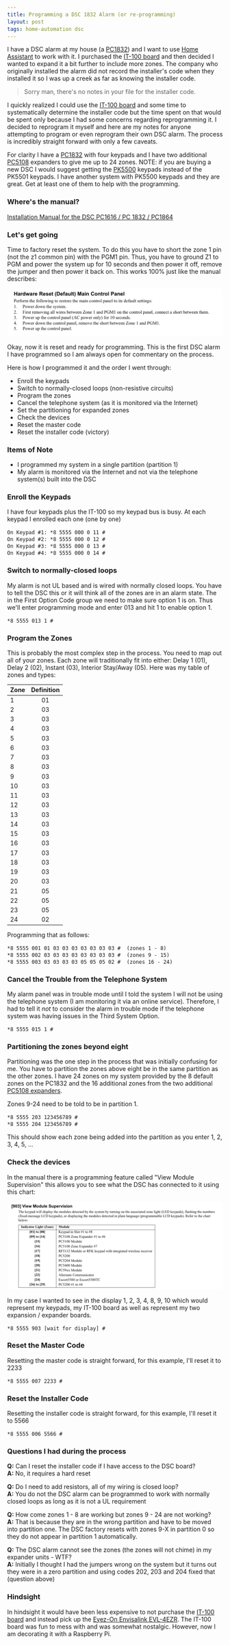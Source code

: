 ```yaml
---
title: Programming a DSC 1832 Alarm (or re-programming)
layout: post
tags: home-automation dsc
---
```


I have a DSC alarm at my house (a [PC1832](https://amzn.to/2XlajBG)) and I want to use [Home Assistant](https://www.home-assistant.io/) to work with it.  I purchased the [IT-100 board](https://amzn.to/2BPi9KB) and then decided I wanted to expand it a bit further to include more zones.  The company who originally installed the alarm did not record the installer's code when they installed it so I was up a creek as far as knowing the installer code.

> Sorry man, there's no notes in your file for the installer code.

I quickly realized I could use the [IT-100 board](https://amzn.to/2BPi9KB) and some time to systematically determine the installer code but the time spent on that would be spent only because I had some concerns regarding reprogramming it.  I decided to reprogram it myself and here are my notes for anyone attempting to program or even reprogram their own DSC alarm.  The process is incredibly straight forward with only a few caveats.

For clarity I have a [PC1832](https://amzn.to/2XlajBG) with four  keypads and I have two additional [PC5108](https://amzn.to/2Eqv9s3) expanders to give me up to 24 zones.  NOTE: if you are buying a new DSC I would suggest getting the [PK5500](https://amzn.to/2XmiDAY) keypads instead of the PK5501 keypads.  I have another system with PK5500 keypads and they are great.  Get at least one of them to help with the programming.

### Where's the manual?

[Installation Manual for the DSC PC1616 / PC 1832 / PC1864](/public/documents/PC1616-1832-1864_Installation_Manual_ENG_29008247R004.pdf)

### Let's get going

Time to factory reset the system.  To do this you have to short the zone 1 pin (not the z1 common pin) with the PGM1 pin.  Thus, you have to ground Z1 to PGM and power the system up for 10 seconds and then power it off, remove the jumper and then power it back on.  This works 100% just like the manual describes:

<img src="/public/images/dsc-factory-reset.png" class="shadow" />

Okay, now it is reset and ready for programming.  This is the first DSC alarm I have programmed so I am always open for commentary on the process.

Here is how I programmed it and the order I went through:

+ Enroll the keypads
+ Switch to normally-closed loops (non-resistive circuits)
+ Program the zones
+ Cancel the telephone system (as it is monitored via the Internet)
+ Set the partitioning for expanded zones
+ Check the devices
+ Reset the master code
+ Reset the installer code (victory)

### Items of Note
+ I programmed my system in a single partition (partition 1)
+ My alarm is monitored via the Internet and not via the telephone system(s) built into the DSC

### Enroll the Keypads
I have four keypads plus the IT-100 so my keypad bus is busy.  At each keypad I enrolled each one (one by one)
```
On Keypad #1: *8 5555 000 0 11 #
On Keypad #2: *8 5555 000 0 12 #
On Keypad #3: *8 5555 000 0 13 #
On Keypad #4: *8 5555 000 0 14 #
```

### Switch to normally-closed loops
My alarm is not UL based and is wired with normally closed loops.  You have to tell the DSC this or it will think all of the zones are in an alarm state.  The in the First Option Code group we need to make sure option 1 is on.  Thus we'll enter programming mode and enter 013 and hit 1 to enable option 1.
```
*8 5555 013 1 #
```

### Program the Zones
This is probably the most complex step in the process.  You need to map out all of your zones.  Each zone will traditionally fit into either: Delay 1 (01), Delay 2 (02), Instant (03), Interior Stay/Away (05).  Here was my table of zones and types:

| Zone | Definition |
|------|:----------:|
| 1    |  01        |
| 2    |  03        |
| 3    |  03        |
| 4    |  03        |
| 5    |  03        |
| 6    |  03        |
| 7    |  03        |
| 8    |  03        |
| 9    |  03        |
| 10   |  03        |
| 11   |  03        |
| 12   |  03        |
| 13   |  03        |
| 14   |  03        |
| 15   |  03        |
| 16   |  03        |
| 17   |  03        |
| 18   |  03        |
| 19   |  03        |
| 20   |  03        |
| 21   |  05        |
| 22   |  05        |
| 23   |  05        |
| 24   |  02        |

Programming that as follows:
```
*8 5555 001 01 03 03 03 03 03 03 03 #  (zones 1 - 8)
*8 5555 002 03 03 03 03 03 03 03 03 #  (zones 9 - 15)
*8 5555 003 03 03 03 03 05 05 05 02 #  (zones 16 - 24)
```

### Cancel the Trouble from the Telephone System

My alarm panel was in trouble mode until I told the system I will not be using the telephone system (I am monitoring it via an online service).  Therefore, I had to tell it *not* to consider the alarm in trouble mode if the telephone system was having issues in the Third System Option.
```
*8 5555 015 1 #
```

### Partitioning the zones beyond eight

Partitioning was the one step in the process that was initially confusing for me.  You have to partition the zones above eight be in the same partition as the other zones.  I have 24 zones on my system provided by the 8 default zones on the PC1832 and the 16 additional zones from the two additional [PC5108 expanders](https://amzn.to/2Eqv9s3).

Zones 9-24 need to be told to be in partition 1.

```
*8 5555 203 123456789 #
*8 5555 204 123456789 #
```

This should show each zone being added into the partition as you enter 1, 2, 3, 4, 5, ...

### Check the devices

In the manual there is a programming feature called "View Module Supervision" this allows you to see what the DSC has connected to it using this chart:

<img src="/public/images/dsc-module-supervision-903.png" class="shadow"/>

In my case I wanted to see in the display 1, 2, 3, 4, 8, 9, 10 which would represent my keypads, my IT-100 board as well as represent my two expansion / expander boards.

```
*8 5555 903 [wait for display] #
```

### Reset the Master Code

Resetting the master code is straight forward, for this example, I'll reset it to 2233
```
*8 5555 007 2233 #
```

### Reset the Installer Code

Resetting the installer code is straight forward, for this example, I'll reset it to 5566
```
*8 5555 006 5566 #
``` 

### Questions I had during the process

**Q:** Can I reset the installer code if I have access to the DSC board?  
**A:** No, it requires a hard reset

**Q:** Do I need to add resistors, all of my wiring is closed loop?  
**A:** You do not the DSC alarm can be programmed to work with normally closed loops as long as it is not a UL requirement

**Q:** How come zones 1 - 8 are working but zones 9 - 24 are not working?  
**A:** That is because they are in the wrong partition and have to be moved into partition one.  The DSC factory resets with zones 9-X in partition 0 so they do not appear in partition 1 automatically.

**Q:** The DSC alarm cannot see the zones (the zones will not chime) in my expander units - WTF?  
**A:** Initially I thought I had the jumpers wrong on the system but it turns out they were in a zero partition and using codes 202, 203 and 204 fixed that (question above)

### Hindsight

In hindsight it would have been less expensive to not purchase the [IT-100 board](https://amzn.to/2BPi9KB) and instead pick up the [Eyez-On Envisalink EVL-4EZR](https://amzn.to/2E6YINH).  The IT-100 board was fun to mess with and was somewhat nostalgic.  However, now I am decorating it with a Raspberry Pi.

